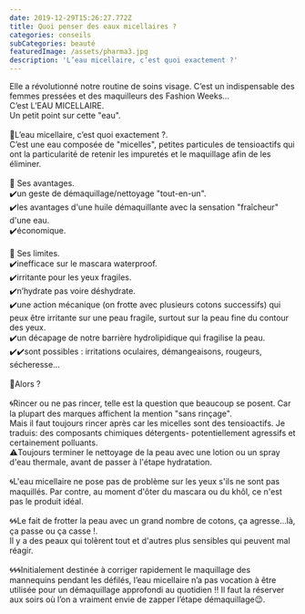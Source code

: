 ```yaml
---
date: 2019-12-29T15:26:27.772Z
title: Quoi penser des eaux micellaires ?
categories: conseils
subCategories: beauté
featuredImage: /assets/pharma3.jpg
description: 'L’eau micellaire, c’est quoi exactement ?'
---
```

Elle a révolutionné notre routine de soins visage. C’est un indispensable des femmes pressées et des maquilleurs des Fashion Weeks...\
C’est L’EAU MICELLAIRE.\
Un petit point sur cette "eau".\
\
🔵L’eau micellaire, c’est quoi exactement ?.\
C’est une eau composée de "micelles", petites particules de tensioactifs qui ont la particularité de retenir les impuretés et le maquillage afin de les éliminer.\
\
🔵 Ses avantages.\
✔️un geste de démaquillage/nettoyage "tout-en-un".\
✔️les avantages d'une huile démaquillante avec la sensation "fraîcheur" d'une eau.\
✔️économique.\
\
🔵 Ses limites.\
✔️inefficace sur le mascara waterproof.\
✔️irritante pour les yeux fragiles.\
✔️n’hydrate pas voire déshydrate.\
✔️une action mécanique (on frotte avec plusieurs cotons successifs) qui peux être irritante sur une peau fragile, surtout sur la peau fine du contour des yeux.\
✔️un décapage de notre barrière hydrolipidique qui fragilise la peau.\
✔️✔️sont possibles : irritations oculaires, démangeaisons, rougeurs, sécheresse...\
\
🔵Alors ?\
\
🌀Rincer ou ne pas rincer, telle est la question que beaucoup se posent. Car la plupart des marques affichent la mention "sans rinçage".\
Mais il faut toujours rincer après car les micelles sont des tensioactifs. Je traduis: des composants chimiques détergents- potentiellement agressifs et certainement polluants.\
⚠️Toujours terminer le nettoyage de la peau avec une lotion ou un spray d'eau thermale, avant de passer à l'étape hydratation.\
\
🌀L'eau micellaire ne pose pas de problème sur les yeux s'ils ne sont pas maquillés. Par contre, au moment d'ôter du mascara ou du khôl, ce n'est pas le produit idéal.\
\
🌀🌀Le fait de frotter la peau avec un grand nombre de cotons, ça agresse...là, ça passe ou ça casse !.\
Il y a des peaux qui tolèrent tout et d'autres plus sensibles qui peuvent mal réagir.\
\
🌀🌀🌀Initialement destinée à corriger rapidement le maquillage des mannequins pendant les défilés, l’eau micellaire n’a pas vocation à être utilisée pour un démaquillage approfondi au quotidien !! Il faut la réserver aux soirs où l’on a vraiment envie de zapper l’étape démaquillage😉.
